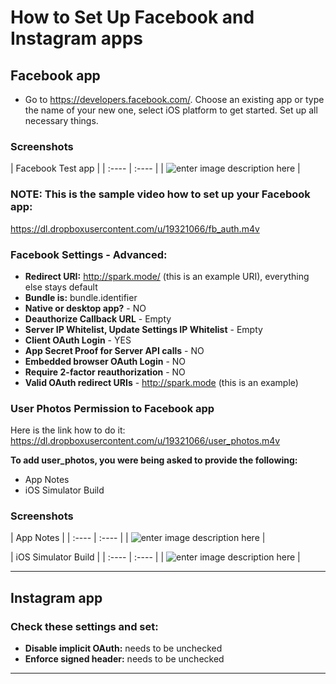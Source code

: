# How to Set Up Facebook and Instagram apps

## Facebook app

- Go to https://developers.facebook.com/. Choose an existing app or type the name of your new one, select iOS platform to get started. Set up all necessary things.

### Screenshots

| Facebook Test app |
| :---- | :---- |
| ![enter image description here][1] |

### NOTE: This is the sample video how to set up your Facebook app: 
https://dl.dropboxusercontent.com/u/19321066/fb_auth.m4v

### Facebook Settings - Advanced:

- **Redirect URI:** http://spark.mode/ (this is an example URI), everything else stays default
- **Bundle is:** bundle.identifier
- **Native or desktop app?** - NO
- **Deauthorize Callback URL** - Empty
- **Server IP Whitelist, Update Settings IP Whitelist** - Empty
- **Client OAuth Login** - YES
- **App Secret Proof for Server API calls** - NO
- **Embedded browser OAuth Login** - NO
- **Require 2-factor reauthorization** - NO
- **Valid OAuth redirect URIs** - http://spark.mode (this is an example)

### User Photos Permission to Facebook app
Here is the link how to do it: https://dl.dropboxusercontent.com/u/19321066/user_photos.m4v

**To add user_photos, you were being asked to provide the following:**
- App Notes
- iOS Simulator Build

### Screenshots

| App Notes |
| :---- | :---- |
| ![enter image description here][2] |


| iOS Simulator Build |
| :---- | :---- |
| ![enter image description here][3] |

---

## Instagram app

### Check these settings and set:

- **Disable implicit OAuth:** needs to be unchecked
- **Enforce signed header:** needs to be unchecked

---

[1]: https://lh6.googleusercontent.com/-k0q4YoDHHRw/VBwaKzePCLI/AAAAAAAAAFI/D6VUhe0dLB0/w825-h553-no/testfb.jpg
[2]: https://lh4.googleusercontent.com/-QPlzqejfPlQ/VBwjPfQjLRI/AAAAAAAAAF8/vqG8-auuz_s/w639-h510-no/notes%2Bfor%2Buser%2Bphotos.png
[3]: https://lh3.googleusercontent.com/-mdnBh3-W4kg/VBwjMi3DQbI/AAAAAAAAAF0/xhQQ_8OAMW0/w633-h510-no/provide%2Byour%2BiOS%2Bapp.png
